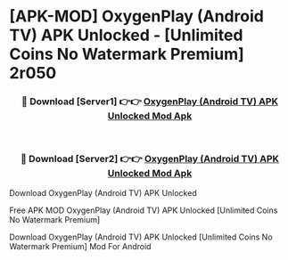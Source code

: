 # [APK-MOD] OxygenPlay (Android TV) APK Unlocked - [Unlimited Coins No Watermark Premium] 2r050



<div align="center">
<h3>🔴 Download [Server1] 👉👉 <a href="https://momento.my/?title=OxygenPlay_(Android_TV)_APK_Unlocked">OxygenPlay (Android TV) APK Unlocked Mod Apk</a></h3><br>

<h3>🔴 Download [Server2] 👉👉 <a href="https://momento.my/?title=OxygenPlay_(Android_TV)_APK_Unlocked">OxygenPlay (Android TV) APK Unlocked Mod Apk</a></h3>
</div>



Download OxygenPlay (Android TV) APK Unlocked 

Free APK MOD OxygenPlay (Android TV) APK Unlocked [Unlimited Coins No Watermark Premium]

Download OxygenPlay (Android TV) APK Unlocked [Unlimited Coins No Watermark Premium] Mod For Android
